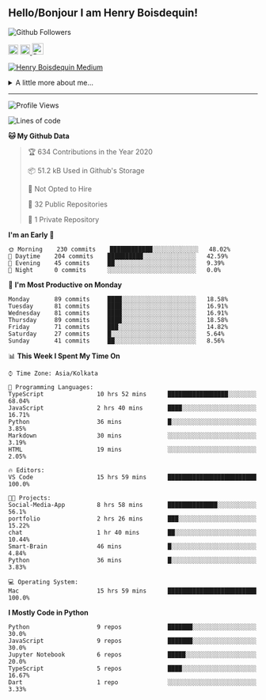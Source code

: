 <!--
**henryboisdequin/henryboisdequin** is a ✨ _special_ ✨ repository because its `README.md` (this file) appears on your GitHub profile.

Here are some ideas to get you started:

- 🔭 I’m currently working on ...
- 🌱 I’m currently learning ...
- 👯 I’m looking to collaborate on ...
- 🤔 I’m looking for help with ...
- 💬 Ask me about ...
- 📫 How to reach me: ...
- 😄 Pronouns: ...
- ⚡ Fun fact: ...
-->
<h2>Hello/Bonjour I am Henry Boisdequin!</h2>

<p align="middle">
    
![Github Followers](https://img.shields.io/github/followers/henryboisdequin?style=social) 

<a href="https://stackoverflow.com/users/13753914/henry"><img src="https://cdns.iconmonstr.com/wp-content/assets/preview/2012/240/iconmonstr-stackoverflow-1.png" alt="StackOverFlow" href="https://stackoverflow.com/users/13753914/henry" width="20" height="auto"></img></a> 
<a href="https://medium.com/@boisdequinh"><img src="https://cdns.iconmonstr.com/wp-content/assets/preview/2018/240/iconmonstr-medium-1.png" alt="Medium" href="https://medium.com/@boisdequinh" width="20" height="auto"></img></a><a href="https://stackoverflow.com/users/13753914/henry">
<a href="https://dev.to/hb" class="dev" style="margin-right: 2px;"><img src="https://lh3.googleusercontent.com/mmiuKzIq5YPFyjrfFsiNqeGuJY-Rp6wVvE8kus6vuunOnqInN16GTCCUX1937vEbKw=s360-rw" alt="Dev.to" href="https://dev.to/henryboisdequin" width="23" height="auto"></img></a>


<!-- https://iconmonstr.com/ -->

</p>

[![Henry Boisdequin Medium](https://github-readme-medium.vercel.app/?username=boisdequinh&&limit=2)](https://medium.com/@boisdequinh)

<details>
<summary>A little more about me... </summary>
<br>
    
```typescript
const henryBoisdequin: human = {
    from: ["philippines", "belgium"],
    age: 12,
    languages: ["typescript/javascript", "python"],
    askMeAbout: ["web dev", "machine learning", "fullstack projects", "swimming"],
    technologies: {
        mobile: ["react native"],
        frontEnd: {
            js: ["react.js", "next.js"],
            css: ["bootstrap", "chakra-ui", "saas"]
        },
        backEnd: {
            js: ["node", "express", "graphql", "typeorm"],
            python: ["flask"]
        },
        devOps: ["AWS", "docker"],
        databases: ["postgresql", "redis"],
        otherTools: ["firebase", "tensorflow", "keras", "numpy", "pygame"]
    },
    currentFocus: "Learning Flutter",
    hobbies: ["swimming", "programming"],
};
```

</details>

---
<!--START_SECTION:waka-->
![Profile Views](http://img.shields.io/badge/Profile%20Views-11-blue)

![Lines of code](https://img.shields.io/badge/From%20Hello%20World%20I%27ve%20Written-13.9%20million%20lines%20of%20code-blue)

**🐱 My Github Data** 

> 🏆 634 Contributions in the Year 2020
 > 
> 📦 51.2 kB Used in Github's Storage 
 > 
> 🚫 Not Opted to Hire
 > 
> 📜 32 Public Repositories
 > 
> 🔑 1 Private Repository 
 > 
**I'm an Early 🐤** 

```text
🌞 Morning    230 commits    ████████████░░░░░░░░░░░░░   48.02% 
🌆 Daytime    204 commits    ██████████░░░░░░░░░░░░░░░   42.59% 
🌃 Evening    45 commits     ██░░░░░░░░░░░░░░░░░░░░░░░   9.39% 
🌙 Night      0 commits      ░░░░░░░░░░░░░░░░░░░░░░░░░   0.0%

```
📅 **I'm Most Productive on Monday** 

```text
Monday       89 commits     ████░░░░░░░░░░░░░░░░░░░░░   18.58% 
Tuesday      81 commits     ████░░░░░░░░░░░░░░░░░░░░░   16.91% 
Wednesday    81 commits     ████░░░░░░░░░░░░░░░░░░░░░   16.91% 
Thursday     89 commits     ████░░░░░░░░░░░░░░░░░░░░░   18.58% 
Friday       71 commits     ███░░░░░░░░░░░░░░░░░░░░░░   14.82% 
Saturday     27 commits     █░░░░░░░░░░░░░░░░░░░░░░░░   5.64% 
Sunday       41 commits     ██░░░░░░░░░░░░░░░░░░░░░░░   8.56%

```


📊 **This Week I Spent My Time On** 

```text
⌚︎ Time Zone: Asia/Kolkata

💬 Programming Languages: 
TypeScript               10 hrs 52 mins      █████████████████░░░░░░░░   68.04% 
JavaScript               2 hrs 40 mins       ████░░░░░░░░░░░░░░░░░░░░░   16.71% 
Python                   36 mins             █░░░░░░░░░░░░░░░░░░░░░░░░   3.85% 
Markdown                 30 mins             ░░░░░░░░░░░░░░░░░░░░░░░░░   3.19% 
HTML                     19 mins             ░░░░░░░░░░░░░░░░░░░░░░░░░   2.05%

🔥 Editors: 
VS Code                  15 hrs 59 mins      █████████████████████████   100.0%

🐱‍💻 Projects: 
Social-Media-App         8 hrs 58 mins       ██████████████░░░░░░░░░░░   56.1% 
portfolio                2 hrs 26 mins       ███░░░░░░░░░░░░░░░░░░░░░░   15.22% 
chat                     1 hr 40 mins        ██░░░░░░░░░░░░░░░░░░░░░░░   10.44% 
Smart-Brain              46 mins             █░░░░░░░░░░░░░░░░░░░░░░░░   4.84% 
Python                   36 mins             █░░░░░░░░░░░░░░░░░░░░░░░░   3.83%

💻 Operating System: 
Mac                      15 hrs 59 mins      █████████████████████████   100.0%

```

**I Mostly Code in Python** 

```text
Python                   9 repos             ███████░░░░░░░░░░░░░░░░░░   30.0% 
JavaScript               9 repos             ███████░░░░░░░░░░░░░░░░░░   30.0% 
Jupyter Notebook         6 repos             █████░░░░░░░░░░░░░░░░░░░░   20.0% 
TypeScript               5 repos             ████░░░░░░░░░░░░░░░░░░░░░   16.67% 
Dart                     1 repo              ░░░░░░░░░░░░░░░░░░░░░░░░░   3.33%

```



<!--END_SECTION:waka-->

